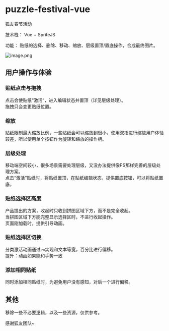 # puzzle-festival-vue

狐友春节活动

技术栈： Vue + SpriteJS

功能： 贴纸的选择、删除、移动、缩放、层级置顶/置底操作，合成最终图片。

![image.png](https://i.loli.net/2020/08/26/3fdLBN817FieE2o.png)

## 用户操作与体验

### 贴纸点击与拖拽

点击会使贴纸“激活”，进入编辑状态并置顶（详见层级处理）。  
拖拽只会变更贴纸位置。

### 缩放

贴纸限制最大缩放比例，一些贴纸会可以缩放到很小，使用双指进行缩放用户体验较差，所以使用单个按钮作为旋转和缩放的操作柄。

### 层级处理

移动端空间较小，很多场景需要处理层级，又没办法提供像PS那样完善的层级处理方案。  
点击“激活”贴纸时，将贴纸置顶，在贴纸编辑状态，提供置底按钮，可以将贴纸置底。

### 贴纸选择区高度

产品提出的方案，收起时只收到拼图区域下方，而不是完全收起。  
当拼图区域下方能完整显示选择区时，不进行收起操作。  
页面刚加载时，提供引导动画。

### 贴纸选择区切换

分类激活动画通过`em`实现和文本等宽，百分比进行偏移。  
提升：动画如果能和手势一致

### 添加相同贴纸

同时添加相同贴纸时，为避免用户没有感知，对后一个进行偏移。

## 其他

移除一些不必要逻辑，以及一些资源，仅供参考。

感谢狐友团队~